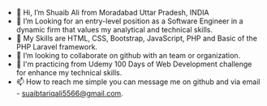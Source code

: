 - 👋 Hi, I’m Shuaib Ali from Moradabad Uttar Pradesh, INDIA
- 👀 I’m Looking for an entry-level position as a Software Engineer in a dynamic firm that values my analytical and technical skills.
- 🌱 My Skills are HTML, CSS, Bootstrap, JavaScript, PHP and Basic of the PHP Laravel framework.
- 💞️ I’m looking to collaborate on github with an team or organization.
- 🌱  I'm practicing from Udemy 100 Days of Web Development challenge for enhance my technical skills.
- 📫 How to reach me simple you can message me on github and via email - suaibtariqali5566@gmail.com.

<!---
shuaib71/shuaib71 is a ✨ special ✨ repository because its `README.md` (this file) appears on your GitHub profile.
You can click the Preview link to take a look at your changes.
--->
